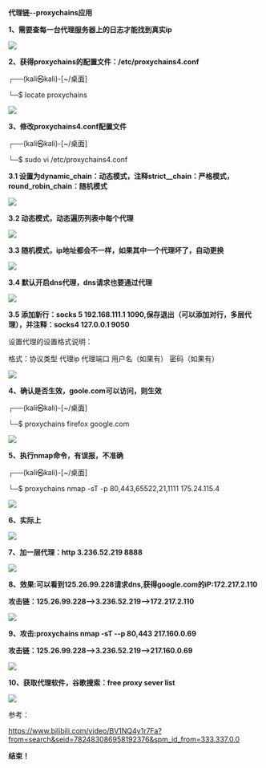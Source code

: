 ﻿﻿﻿﻿﻿﻿**代理链--proxychains应用**

**1、需要查每一台代理服务器上的日志才能找到真实ip**

![](img/Aspose.Words.220e636f-9e79-48ab-8d90-36ed18bd0988.001.png)

**2、获得proxychains的配置文件：/etc/proxychains4.conf**

┌──(kali㉿kali)-[~/桌面]

└─$ locate proxychains

![](img/Aspose.Words.220e636f-9e79-48ab-8d90-36ed18bd0988.002.png)



**3、修改proxychains4.conf配置文件**

┌──(kali㉿kali)-[~/桌面]

└─$ sudo vi /etc/proxychains4.conf

**3.1 设置为dynamic\_chain：动态模式，注释strict\_\_chain：严格模式，round\_robin\_chain：随机模式**

![](img/Aspose.Words.220e636f-9e79-48ab-8d90-36ed18bd0988.003.png)

**3.2 动态模式，动态遍历列表中每个代理**

![](img/Aspose.Words.220e636f-9e79-48ab-8d90-36ed18bd0988.014.png)

**3.3 随机模式，ip地址都会不一样，如果其中一个代理坏了，自动更换**

![](img/Aspose.Words.220e636f-9e79-48ab-8d90-36ed18bd0988.004.png)

**3.4 默认开启dns代理，dns请求也要通过代理**

![](img/Aspose.Words.220e636f-9e79-48ab-8d90-36ed18bd0988.005.png)

**3.5 添加新行：socks 5 192.168.111.1 1090,保存退出（可以添加对行，多层代理），并注释：socks4 127.0.0.1 9050**

设置代理的设置格式说明：

格式：协议类型 代理ip 代理端口 用户名（如果有） 密码（如果有）

![](img/Aspose.Words.220e636f-9e79-48ab-8d90-36ed18bd0988.006.png)

**4、确认是否生效，goole.com可以访问，则生效**

┌──(kali㉿kali)-[~/桌面]

└─$ proxychains firefox google.com

![](img/Aspose.Words.220e636f-9e79-48ab-8d90-36ed18bd0988.007.png)

**5、执行nmap命令，有误报，不准确**

┌──(kali㉿kali)-[~/桌面]

└─$ proxychains nmap -sT -p 80,443,65522,21,1111 175.24.115.4

![](img/Aspose.Words.220e636f-9e79-48ab-8d90-36ed18bd0988.008.png)

**6、实际上**

![](img/Aspose.Words.220e636f-9e79-48ab-8d90-36ed18bd0988.009.png)

**7、加一层代理：http 3.236.52.219 8888**

![](img/Aspose.Words.220e636f-9e79-48ab-8d90-36ed18bd0988.010.png)

**8、效果:可以看到125.26.99.228请求dns,获得google.com的iP:172.217.2.110**

**攻击链：125.26.99.228-->3.236.52.219-->172.217.2.110**

![](img/Aspose.Words.220e636f-9e79-48ab-8d90-36ed18bd0988.011.png)




**9、攻击:proxychains nmap -sT --p 80,443 217.160.0.69**

**攻击链：125.26.99.228-->3.236.52.219-->217.160.0.69**

![](img/Aspose.Words.220e636f-9e79-48ab-8d90-36ed18bd0988.012.png)

**10、获取代理软件，谷歌搜索：free proxy sever list**

![](img/Aspose.Words.220e636f-9e79-48ab-8d90-36ed18bd0988.013.png)



参考：

https://www.bilibili.com/video/BV1NQ4y1r7Fa?from=search&seid=782483086958192376&spm_id_from=333.337.0.0



**结束！**
